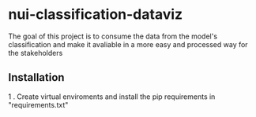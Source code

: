 # nui-classification-dataviz
 The goal of this project is to consume the data from the model's classification and make it avaliable in a more easy and processed way for the stakeholders


## Installation
1 . Create virtual enviroments and install the pip requirements in "requirements.txt"